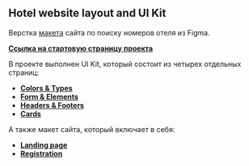 ## Hotel website layout and UI Kit 

 Верстка [макета](https://www.figma.com/file/MumYcKVk9RkKZEG6dR5E3A/FSD-frontend-education-program.-The-2nd-task?node-id=0%3A1) сайта по поиску номеров отеля из Figma.

 [**Ссылка на стартовую страницу проекта**](https://andreikurilov.github.io/ui-kit/pageStart.html)

 В проекте выполнен UI Kit, который состоит из четырех отдельных страниц:
 
 - [**Colors & Types**](https://andreikurilov.github.io/ui-kit/setColorsType.html)
 - [**Form & Elements**](https://andreikurilov.github.io/ui-kit/formElements.html)
 - [**Headers & Footers**](https://andreikurilov.github.io/ui-kit/headersFooters.html)
 - [**Cards**](https://andreikurilov.github.io/ui-kit/cards.html)

А также макет сайта, который включает в себя:

- [**Landing page**](https://andreikurilov.github.io/ui-kit/landingPage.html)
- [**Registration**](https://andreikurilov.github.io/ui-kit/registrationPage.html)
